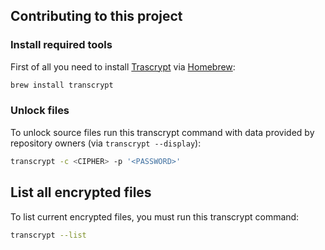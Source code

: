 ## Contributing to this project

### Install required tools

First of all you need to install [Trascrypt](https://github.com/elasticdog/transcrypt) via [Homebrew](https://brew.sh/index_it):
```bash
brew install transcrypt
```

### Unlock files

To unlock source files run this transcrypt command with data provided by repository owners (via `transcrypt --display`):

```bash
transcrypt -c <CIPHER> -p '<PASSWORD>'
```

## List all encrypted files

To list current encrypted files, you must run this transcrypt command:

```bash
transcrypt --list
```
